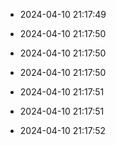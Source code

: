 
- 2024-04-10 21:17:49

- 2024-04-10 21:17:50

- 2024-04-10 21:17:50

- 2024-04-10 21:17:50

- 2024-04-10 21:17:51

- 2024-04-10 21:17:51

- 2024-04-10 21:17:52
